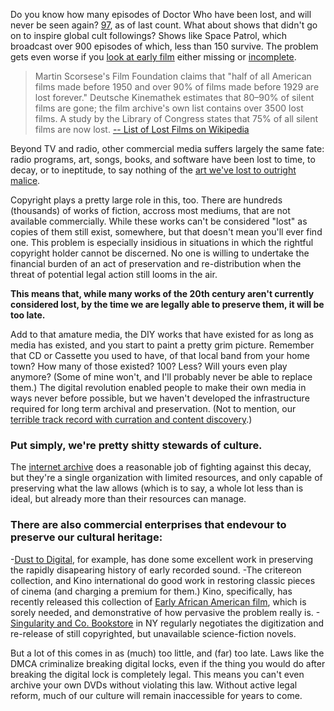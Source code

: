 Do you know how many episodes of Doctor Who have been lost, and will never be seen again? [97](https://en.wikipedia.org/wiki/Doctor_Who_missing_episodes), as of last count. What about shows that didn't go on to inspire global cult followings? Shows like Space Patrol, which broadcast over 900 episodes of which, less than 150 survive. The problem gets even worse if you [look at early film](https://en.wikipedia.org/wiki/List_of_lost_films) either missing or [incomplete](https://en.wikipedia.org/wiki/List_of_incomplete_or_partially_lost_films). 

>  Martin Scorsese's Film Foundation claims that "half of all American films made before 1950 and over 90% of films made before 1929 are lost forever." Deutsche Kinemathek estimates that 80–90% of silent films are gone; the film archive's own list contains over 3500 lost films. A study by the Library of Congress states that 75% of all silent films are now lost.
[-- List of Lost Films on Wikipedia](https://en.wikipedia.org/wiki/List_of_lost_films)

Beyond TV and radio, other commercial media suffers largely the same fate: radio programs, art, songs, books, and software have been lost to time, to decay, or to ineptitude, to say nothing of the [art we've lost to outright malice](https://medium.com/@peterbcampbell/why-hitler-stole-art-2136f1f54e77#.l87sevt6k). 

Copyright plays a pretty large role in this, too. There are hundreds (thousands) of works of fiction, accross most mediums, that are not available commercially. While these works can't be considered "lost" as copies of them still exist, somewhere, but that doesn't mean you'll ever find one. This problem is especially insidious in situations in which the rightful copyright holder cannot be discerned. No one is willing to undertake the financial burden of an act of preservation and re-distribution when the threat of potential legal action still looms in the air. 

**This means that, while many works of the 20th century aren't currently considered lost, by the time we are legally able to preserve them, it will be too late.**

Add to that amature media, the DIY works that have existed for as long as media has existed, and you start to paint a pretty grim picture. Remember that CD or Cassette you used to have, of that local band from your home town? How many of those existed? 100? Less? Will yours even play anymore? (Some of mine won't, and I'll probably never be able to replace them.) The digital revolution enabled people to make their own media in ways never before possible, but we haven't developed the infrastructure required for long term archival and preservation. (Not to mention, our [terrible track record with curration and content discovery](http://ajroach42.github.io/how-to-fix-new-content-discovery/).) 

### Put simply, we're pretty shitty stewards of culture.

The [internet archive](http://archive.org) does a reasonable job of fighting against this decay, but they're a single organization with limited resources, and only capable of preserving what the law allows (which is to say, a whole lot less than is ideal, but already more than their resources can manage. 

### There are also commercial enterprises that endevour to preserve our cultural heritage:

-[Dust to Digital](http://www.dust-digital.com/), for example, has done some excellent work in preserving the rapidly disapearing history of early recorded sound. 
-The critereon collection, and Kino international do good work in restoring classic pieces of cinema (and charging a premium for them.) Kino, specifically, has recently released this collection of [Early African American film](https://www.kinolorber.com/film/view/id/2124), which is sorely needed, and demonstrative of how pervasive the problem really is. 
-[Singularity and Co. Bookstore](http://singularityshop.com/collections/all-of-our-ebook-subscriptions) in NY regularly negotiates the digitization and re-release of still copyrighted, but unavailable science-fiction novels. 

But a lot of this comes in as (much) too little, and (far) too late. Laws like the DMCA criminalize breaking digital locks, even if the thing you would do after breaking the digital lock is completely legal. This means you can't even archive your own DVDs without violating this law. Without active legal reform, much of our culture will remain inaccessible for years to come. 



